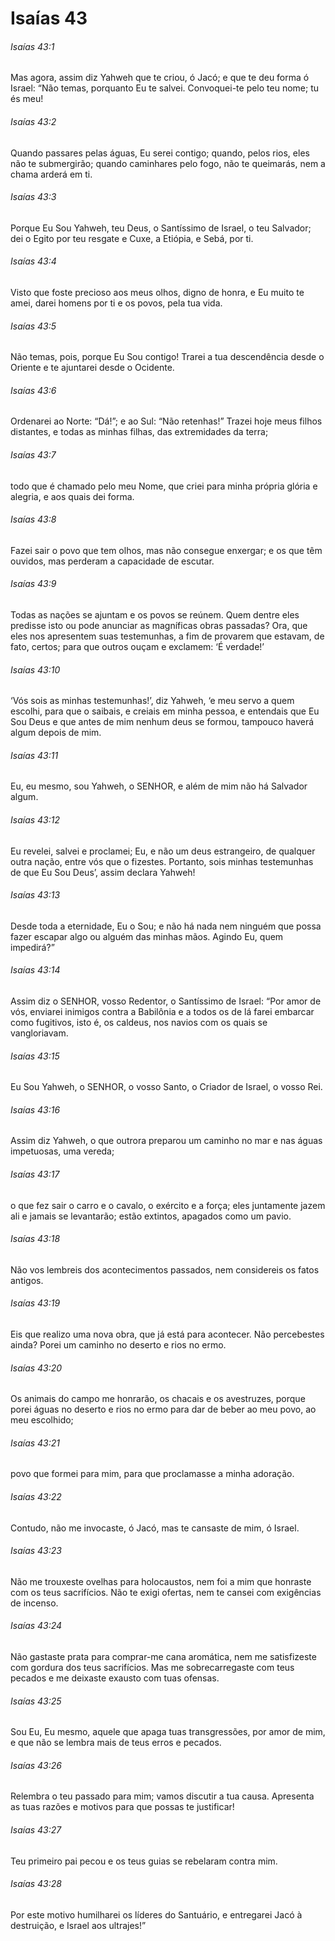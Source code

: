 # Isaías 43

###### Isaías 43:1

Mas agora, assim diz Yahweh que te criou, ó Jacó; e que te deu forma ó Israel: “Não temas, porquanto Eu te salvei. Convoquei-te pelo teu nome; tu és meu!

###### Isaías 43:2

Quando passares pelas águas, Eu serei contigo; quando, pelos rios, eles não te submergirão; quando caminhares pelo fogo, não te queimarás, nem a chama arderá em ti.

###### Isaías 43:3

Porque Eu Sou Yahweh, teu Deus, o Santíssimo de Israel, o teu Salvador; dei o Egito por teu resgate e Cuxe, a Etiópia, e Sebá, por ti.

###### Isaías 43:4

Visto que foste precioso aos meus olhos, digno de honra, e Eu muito te amei, darei homens por ti e os povos, pela tua vida.

###### Isaías 43:5

Não temas, pois, porque Eu Sou contigo! Trarei a tua descendência desde o Oriente e te ajuntarei desde o Ocidente.

###### Isaías 43:6

Ordenarei ao Norte: “Dá!”; e ao Sul: “Não retenhas!” Trazei hoje meus filhos distantes, e todas as minhas filhas, das extremidades da terra;

###### Isaías 43:7

todo que é chamado pelo meu Nome, que criei para minha própria glória e alegria, e aos quais dei forma.

###### Isaías 43:8

Fazei sair o povo que tem olhos, mas não consegue enxergar; e os que têm ouvidos, mas perderam a capacidade de escutar.

###### Isaías 43:9

Todas as nações se ajuntam e os povos se reúnem. Quem dentre eles predisse isto ou pode anunciar as magníficas obras passadas? Ora, que eles nos apresentem suas testemunhas, a fim de provarem que estavam, de fato, certos; para que outros ouçam e exclamem: ‘É verdade!’

###### Isaías 43:10

‘Vós sois as minhas testemunhas!’, diz Yahweh, ‘e meu servo a quem escolhi, para que o saibais, e creiais em minha pessoa, e entendais que Eu Sou Deus e que antes de mim nenhum deus se formou, tampouco haverá algum depois de mim.

###### Isaías 43:11

Eu, eu mesmo, sou Yahweh, o SENHOR, e além de mim não há Salvador algum.

###### Isaías 43:12

Eu revelei, salvei e proclamei; Eu, e não um deus estrangeiro, de qualquer outra nação, entre vós que o fizestes. Portanto, sois minhas testemunhas de que Eu Sou Deus’, assim declara Yahweh!

###### Isaías 43:13

Desde toda a eternidade, Eu o Sou; e não há nada nem ninguém que possa fazer escapar algo ou alguém das minhas mãos. Agindo Eu, quem impedirá?”

###### Isaías 43:14

Assim diz o SENHOR, vosso Redentor, o Santíssimo de Israel: “Por amor de vós, enviarei inimigos contra a Babilônia e a todos os de lá farei embarcar como fugitivos, isto é, os caldeus, nos navios com os quais se vangloriavam.

###### Isaías 43:15

Eu Sou Yahweh, o SENHOR, o vosso Santo, o Criador de Israel, o vosso Rei.

###### Isaías 43:16

Assim diz Yahweh, o que outrora preparou um caminho no mar e nas águas impetuosas, uma vereda;

###### Isaías 43:17

o que fez sair o carro e o cavalo, o exército e a força; eles juntamente jazem ali e jamais se levantarão; estão extintos, apagados como um pavio.

###### Isaías 43:18

Não vos lembreis dos acontecimentos passados, nem considereis os fatos antigos.

###### Isaías 43:19

Eis que realizo uma nova obra, que já está para acontecer. Não percebestes ainda? Porei um caminho no deserto e rios no ermo.

###### Isaías 43:20

Os animais do campo me honrarão, os chacais e os avestruzes, porque porei águas no deserto e rios no ermo para dar de beber ao meu povo, ao meu escolhido;

###### Isaías 43:21

povo que formei para mim, para que proclamasse a minha adoração.

###### Isaías 43:22

Contudo, não me invocaste, ó Jacó, mas te cansaste de mim, ó Israel.

###### Isaías 43:23

Não me trouxeste ovelhas para holocaustos, nem foi a mim que honraste com os teus sacrifícios. Não te exigi ofertas, nem te cansei com exigências de incenso.

###### Isaías 43:24

Não gastaste prata para comprar-me cana aromática, nem me satisfizeste com gordura dos teus sacrifícios. Mas me sobrecarregaste com teus pecados e me deixaste exausto com tuas ofensas.

###### Isaías 43:25

Sou Eu, Eu mesmo, aquele que apaga tuas transgressões, por amor de mim, e que não se lembra mais de teus erros e pecados.

###### Isaías 43:26

Relembra o teu passado para mim; vamos discutir a tua causa. Apresenta as tuas razões e motivos para que possas te justificar!

###### Isaías 43:27

Teu primeiro pai pecou e os teus guias se rebelaram contra mim.

###### Isaías 43:28

Por este motivo humilharei os líderes do Santuário, e entregarei Jacó à destruição, e Israel aos ultrajes!”

